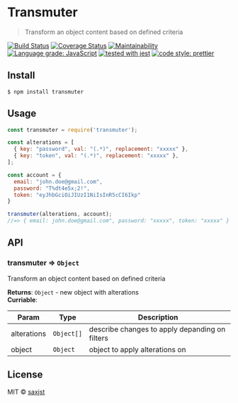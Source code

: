 # **Transmuter**

> Transform an object content based on defined criteria

[![Build Status](https://travis-ci.org/saxjst/transmuter.svg?branch=master)](https://travis-ci.org/saxjst/transmuter)
[![Coverage Status](https://coveralls.io/repos/github/saxjst/transmuter/badge.svg?branch=master)](https://coveralls.io/github/saxjst/transmuter?branch=master)
[![Maintainability](https://api.codeclimate.com/v1/badges/841af7743a474bb61775/maintainability)](https://codeclimate.com/github/saxjst/transmuter/maintainability)
[![Language grade: JavaScript](https://img.shields.io/lgtm/grade/javascript/g/saxjst/transmuter.svg?logo=lgtm&logoWidth=18)](https://lgtm.com/projects/g/saxjst/transmuter/context:javascript)
[![tested with jest](https://img.shields.io/badge/tested_with-jest-99424f.svg)](https://github.com/facebook/jest)
[![code style: prettier](https://img.shields.io/badge/code_style-prettier-ff69b4.svg)](https://github.com/prettier/prettier/)

## Install

```
$ npm install transmuter
```

## Usage

```js
const transmuter = require('transmuter');

const alterations = [
  { key: "password", val: "(.*)", replacement: "xxxxx" },
  { key: "token", val: "(.*)", replacement: "xxxxx" },
];

const account = {
  email: "john.doe@gmail.com",
  password: "T%dt4e5x;2!",
  token: "eyJhbGciOiJIUzI1NiIsInR5cCI6Ikp"
}

transmuter(alterations, account);
//=> { email: john.doe@gmail.com", password: "xxxxx", token: "xxxxx" }
```

## API

### transmuter ⇒ `Object`
Transform an object content based on defined criteria


**Returns**: `Object` - new object with alterations  
**Curriable**:   


| Param | Type | Description |
| --- | --- | --- |
| alterations | `Object[]` | describe changes to apply depanding on filters |
| object | `Object` | object to apply alterations on |


## License

MIT © [saxjst](https://saxjst.com)
